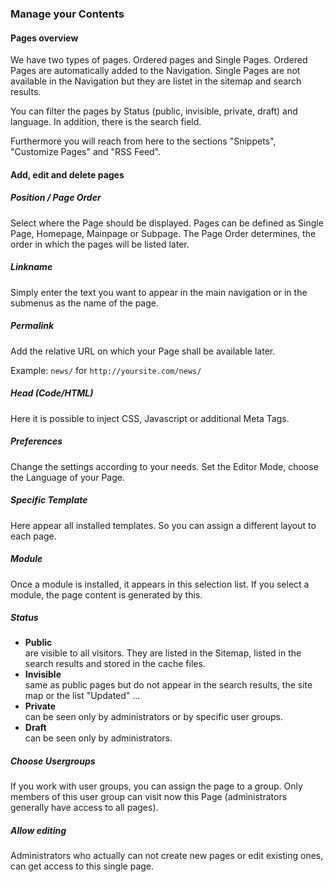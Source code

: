 ### Manage your Contents ###

#### Pages overview

We have two types of pages. Ordered pages and Single Pages. Ordered Pages are automatically added to the Navigation. Single Pages are not available in the Navigation but they are listet in the sitemap and search results.

You can filter the pages by Status (public, invisible, private, draft) and language. In addition, there is the search field.

Furthermore you will reach from here to the sections "Snippets", "Customize Pages" and "RSS Feed".


#### Add, edit and delete pages

##### Position / Page Order

Select where the Page should be displayed. Pages can be defined as Single Page, Homepage, Mainpage or Subpage. The Page Order determines, the order in which the pages will be listed later.

##### Linkname

Simply enter the text you want to appear in the main navigation or in the submenus as the name of the page.

##### Permalink

Add the relative URL on which your Page shall be available later.

Example: `news/` for `http://yoursite.com/news/`


##### Head (Code/HTML)

Here it is possible to inject CSS, Javascript or additional Meta Tags.


##### Preferences

Change the settings according to your needs. Set the Editor Mode, choose the Language of your Page.


##### Specific Template

Here appear all installed templates. So you can assign a different layout to each page.

##### Module

Once a module is installed, it appears in this selection list. If you select a module, the page content is generated by this.

##### Status

* __Public__<br>are visible to all visitors. They are listed in the Sitemap, listed in the search results and stored in the cache files.
* __Invisible__<br>same as public pages but do not appear in the search results, the site map or the list "Updated" ...
* __Private__<br>can be seen only by administrators or by specific user groups.
* __Draft__<br>can be seen only by administrators.

##### Choose Usergroups

If you work with user groups, you can assign the page to a group. Only members of this user group can visit now this Page (administrators generally have access to all pages).

##### Allow editing

Administrators who actually can not create new pages or edit existing ones, can get access to this single page.

